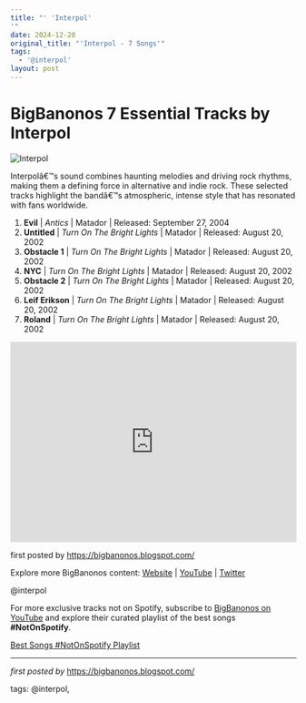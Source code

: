 ```yaml
---
title: "' 'Interpol'
'"
date: 2024-12-20
original_title: "'Interpol - 7 Songs'"
tags:
  - '@interpol'
layout: post
---
```

<h1>BigBanonos 7 Essential Tracks by Interpol</h1>
<img alt="Interpol" src="https://www.rollingstone.com/wp-content/uploads/2018/06/rs-182445-86115878.jpg?w=1600&h=900&crop=1" /> <p>Interpolâ€™s sound combines haunting melodies and driving rock rhythms, making them a defining force in alternative and indie rock. These selected tracks highlight the bandâ€™s atmospheric, intense style that has resonated with fans worldwide.</p> <ol> <li><strong>Evil</strong> | <em>Antics</em> | Matador | Released: September 27, 2004</li> <li><strong>Untitled</strong> | <em>Turn On The Bright Lights</em> | Matador | Released: August 20, 2002</li> <li><strong>Obstacle 1</strong> | <em>Turn On The Bright Lights</em> | Matador | Released: August 20, 2002</li> <li><strong>NYC</strong> | <em>Turn On The Bright Lights</em> | Matador | Released: August 20, 2002</li> <li><strong>Obstacle 2</strong> | <em>Turn On The Bright Lights</em> | Matador | Released: August 20, 2002</li> <li><strong>Leif Erikson</strong> | <em>Turn On The Bright Lights</em> | Matador | Released: August 20, 2002</li> <li><strong>Roland</strong> | <em>Turn On The Bright Lights</em> | Matador | Released: August 20, 2002</li>
</ol> <div> <iframe allow="autoplay; clipboard-write; encrypted-media; fullscreen; picture-in-picture" allowfullscreen="" frameborder="0" height="352" loading="lazy" src="https://open.spotify.com/embed/playlist/4n9t6l0gp2SyzDnolAGSwV?utm_source=generator" width="100%"></iframe>
</div> <p>first posted by <a href="https://bigbanonos.blogspot.com/">https://bigbanonos.blogspot.com/</a></p> <div> <p>Explore more BigBanonos content: <a href="https://bigbanonos.blogspot.com/">Website</a> | <a href="https://www.youtube.com/@BigBanonos">YouTube</a> | <a href="https://x.com/bigbanonos">Twitter</a></p>
</div> <!--Tags-->
<p>@interpol</p>


<!--Subscribe and Playlist Links-->
<div>
    <p>For more exclusive tracks not on Spotify, subscribe to <a href="https://www.youtube.com/@BigBanonos" target="_blank">BigBanonos on YouTube</a> and explore their curated playlist of the best songs <strong>#NotOnSpotify</strong>.</p>
    <p><a href="https://www.youtube.com/playlist?list=PLtuNtuTatqI0kFahUCbtbfenC_ET5O_tr" target="_blank">Best Songs #NotOnSpotify Playlist<br /></a></p></div>

<hr />

<p><em>first posted by</em> <a href="https://bigbanonos.blogspot.com/" rel="noopener" target="_new">https://bigbanonos.blogspot.com/</a></p>

<p>tags: @interpol,</p>
